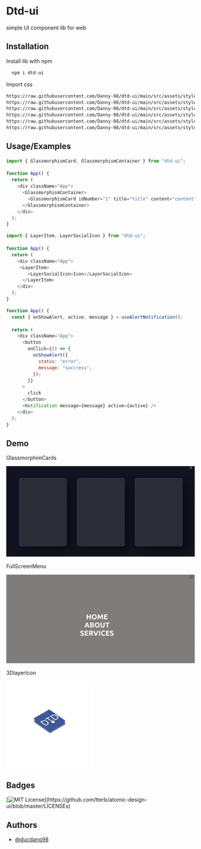 
# Dtd-ui

simple UI component lib for web


## Installation

Install lib with npm

```bash
  npm i dtd-ui
```
Import css 
```bash
https://raw.githubusercontent.com/Danny-98/dtd-ui/main/src/assets/styles/animations.css
https://raw.githubusercontent.com/Danny-98/dtd-ui/main/src/assets/styles/button.css
https://raw.githubusercontent.com/Danny-98/dtd-ui/main/src/assets/styles/cards.css
https://raw.githubusercontent.com/Danny-98/dtd-ui/main/src/assets/styles/colors.css
https://raw.githubusercontent.com/Danny-98/dtd-ui/main/src/assets/styles/menu.css
https://raw.githubusercontent.com/Danny-98/dtd-ui/main/src/assets/styles/select.css
```

    
## Usage/Examples

```javascript
import { GlassmorphismCard, GlassmorphismContainer } from "dtd-ui";

function App() {
  return (
    <div className="App">
      <GlassmorphismContainer>
        <GlassmorphismCard idNumber="1" title="title" content="content" />
      </GlassmorphismContainer>
    </div>
  );
}
```
```javascript
import { LayerItem, LayerSocialIcon } from "dtd-ui";

function App() {
  return (
    <div className="App">
     <LayerItem>
        <LayerSocialIcon>Icon</LayerSocialIcon>
      </LayerItem>
    </div>
  );
}
```

```javascript
function App() {
  const { onShowAlert, active, message } = useAlertNotification();

  return (
    <div className="App">
      <button
        onClick={() => {
          onShowAlert({
            status: "error",
            message: "succress",
          });
        }}
      >
        click
      </button>
      <Notification message={message} active={active} />
    </div>
  );
}
```

## Demo

GlassmorphimCards

![Alt Text](https://github.com/Danny-98/dtd-ui/blob/main/src/assets/images/glassmorphimCards.gif?raw=true)

FullScreenMenu

![Alt Text](https://github.com/Danny-98/dtd-ui/blob/main/src/assets/images/fullScreenMenu.gif?raw=true)

3DlayerIcon

![Alt Text](https://github.com/Danny-98/dtd-ui/blob/main/src/assets/images/3DlayerIcon.gif?raw=true)


## Badges

[![MIT License](https://img.shields.io/apm/l/atomic-design-ui.svg?)](https://github.com/tterb/atomic-design-ui/blob/master/LICENSEs)

## Authors

- [@ducdang98](https://github.com/Danny-98)

